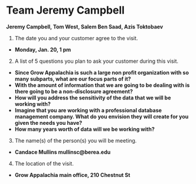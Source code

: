 # Team Jeremy Campbell
**Jeremy Campbell, Tom West, Salem Ben Saad, Azis Toktobaev**

1. The date you and your customer agree to the visit.
+ __Monday, Jan. 20, 1 pm__
2. A list of 5 questions you plan to ask your customer during this visit.
+ __Since Grow Appalachia is such a large non profit organization with so many subparts, what are our focus parts of it?__
+ __With the amount of information that we are going to be dealing with is there going to be a non-disclosure agreement?__
+ __How will you address the sensitivity of the data that we will be working with?__
+ __Imagine that you are working with a professional database management company. What do you envision they will create for you given the needs you have?__
+ __How many years worth of data will we be working with?__
3. The name(s) of the person(s) you will be meeting.
+ __Candace Mullins mullinsc@berea.edu__
4. The location of the visit.
+ __Grow Appalachia main office, 210 Chestnut St__

